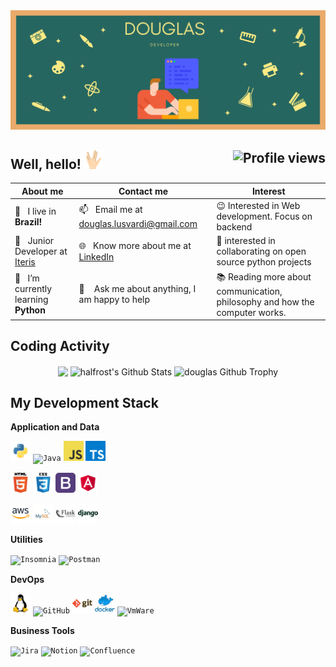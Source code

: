 <img src="/img/Capa_github.png">
<h2>
Well, hello! <img width="30px" src="https://github.com/DouglasCorreiaBrito/DouglasCorreiaBrito/blob/main/img/vulcan-salute.png"> 
<img align="right" src="https://gpvc.arturio.dev/DouglasCorreiaBrito" alt="Profile views">
</h2>







| About me      | Contact me | Interest |
| ------------- | ------------- | ------------- |
| :triangular_flag_on_post:&nbsp;&nbsp;&nbsp;I live in **Brazil!**  | 📫&nbsp;&nbsp;&nbsp;Email me at douglas.lusvardi@gmail.com  |:wink: Interested in Web development. Focus on backend|
| 💼&nbsp;&nbsp;&nbsp;Junior Developer at <a href="https://www.iteris.com.br">Iteris</a>  | 🌐&nbsp;&nbsp;&nbsp;Know more about me at <a href="https://www.linkedin.com/in/douglas-correia-15816a153/" target="_blank">LinkedIn</a>  |:snake: interested in collaborating on open source python projects| 
| :book:&nbsp;&nbsp;&nbsp;I’m currently learning **Python** | 💬&nbsp;&nbsp;&nbsp; Ask me about anything, I am happy to help  | :books: Reading more about communication, philosophy and how the computer works.|

## Coding Activity


<p align="center">
<img align="center" src="https://github-readme-stats.vercel.app/api/top-langs/?username=DouglasCorreiaBrito&hide_langs_below=1&line_height=27&layout=compact" />
<img align="center" src="https://github-readme-stats.vercel.app/api?username=DouglasCorreiaBrito&show_icons=true&count_private=true&include_all_commits=true&line_height=27" alt="halfrost's Github Stats" />
<img align="center" src="https://github-profile-trophy.vercel.app/?username=DouglasCorreiaBrito&column=7" alt="douglas Github Trophy" />
</p>

## My Development Stack

**Application and Data**

<code><img height="32" src="https://raw.githubusercontent.com/github/explore/80688e429a7d4ef2fca1e82350fe8e3517d3494d/topics/python/python.png" alt="Python"/></code>
<code><img height="32" src="https://cdn.iconscout.com/icon/free/png-512/java-60-1174953.png" alt="Java"/></code>
<code><img height="32" src="https://raw.githubusercontent.com/github/explore/80688e429a7d4ef2fca1e82350fe8e3517d3494d/topics/javascript/javascript.png" alt="Javascript"/></code>
<code><img height="32" src="https://raw.githubusercontent.com/github/explore/80688e429a7d4ef2fca1e82350fe8e3517d3494d/topics/typescript/typescript.png" alt="Typescript"/></code>


<code><img height="32" src="https://raw.githubusercontent.com/github/explore/80688e429a7d4ef2fca1e82350fe8e3517d3494d/topics/html/html.png" alt="HTML5"/></code>
<code><img height="32" src="https://raw.githubusercontent.com/github/explore/80688e429a7d4ef2fca1e82350fe8e3517d3494d/topics/css/css.png" alt="CSS"/></code>
<code><img height="32" src="https://raw.githubusercontent.com/github/explore/80688e429a7d4ef2fca1e82350fe8e3517d3494d/topics/bootstrap/bootstrap.png" alt="Bootstrap"/></code>
<code><img height="32" src="https://raw.githubusercontent.com/github/explore/80688e429a7d4ef2fca1e82350fe8e3517d3494d/topics/angular/angular.png" alt="Angular"/></code>


<code><img height="32" src="https://raw.githubusercontent.com/github/explore/80688e429a7d4ef2fca1e82350fe8e3517d3494d/topics/aws/aws.png" alt="AWS"/></code>
</code>
<code><img height="32" src="https://raw.githubusercontent.com/github/explore/80688e429a7d4ef2fca1e82350fe8e3517d3494d/topics/mysql/mysql.png" alt="MySQL"/></code>
<code><img height="32" src="https://raw.githubusercontent.com/github/explore/80688e429a7d4ef2fca1e82350fe8e3517d3494d/topics/flask/flask.png" alt="flask"/></code>
<code><img height="32" src="https://raw.githubusercontent.com/github/explore/80688e429a7d4ef2fca1e82350fe8e3517d3494d/topics/django/django.png" alt="django"/></code>


**Utilities**

<code><img height="32" src="https://dashboard.snapcraft.io/site_media/appmedia/2018/04/twitter-card-icon.png" alt="Insomnia"/></code>
<code><img height="32" src="https://user-images.githubusercontent.com/2676579/34940598-17cc20f0-f9be-11e7-8c6d-f0190d502d64.png" alt="Postman"/></code>

**DevOps**

<code><img height="32" src="https://raw.githubusercontent.com/github/explore/80688e429a7d4ef2fca1e82350fe8e3517d3494d/topics/linux/linux.png" alt="Docker"/></code>
<code><img height="32" src="https://cdn3.iconfinder.com/data/icons/inficons/512/github.png" alt="GitHub"/></code>
<code><img height="32" src="https://raw.githubusercontent.com/github/explore/80688e429a7d4ef2fca1e82350fe8e3517d3494d/topics/git/git.png" alt="Git"/></code>
<code><img height="32" src="https://raw.githubusercontent.com/github/explore/80688e429a7d4ef2fca1e82350fe8e3517d3494d/topics/docker/docker.png" alt="Docker"/></code>
<code><img height="32" src="https://img.stackshare.io/service/775/DfXQ4S9P_400x400.jpg" alt="VmWare"/></code>

**Business Tools**

<code><img height="32" src="https://cdn.worldvectorlogo.com/logos/jira-1.svg" alt="Jira"/></code>
<code><img height="32" src="https://cdn.iconscout.com/icon/free/png-512/notion-1693557-1442598.png" alt="Notion"/></code>
<code><img height="32" src="https://img.stackshare.io/service/769/5_z16TbH_400x400.jpg" alt="Confluence"/></code>
